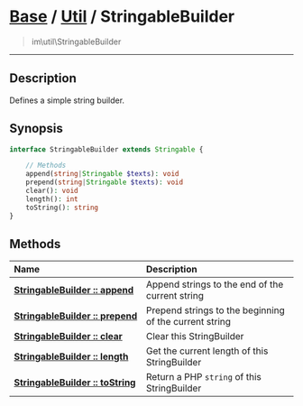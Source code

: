 # [Base](Base.md) / [Util](Util.md) / StringableBuilder
 > im\util\StringableBuilder
____

## Description
Defines a simple string builder.

## Synopsis
```php
interface StringableBuilder extends Stringable {

    // Methods
    append(string|Stringable $texts): void
    prepend(string|Stringable $texts): void
    clear(): void
    length(): int
    toString(): string
}
```

## Methods
| Name | Description |
| :--- | :---------- |
| [__StringableBuilder&nbsp;::&nbsp;append__](Util-StringableBuilder_append.md) | Append strings to the end of the current string |
| [__StringableBuilder&nbsp;::&nbsp;prepend__](Util-StringableBuilder_prepend.md) | Prepend strings to the beginning of the current string |
| [__StringableBuilder&nbsp;::&nbsp;clear__](Util-StringableBuilder_clear.md) | Clear this StringBuilder |
| [__StringableBuilder&nbsp;::&nbsp;length__](Util-StringableBuilder_length.md) | Get the current length of this StringBuilder |
| [__StringableBuilder&nbsp;::&nbsp;toString__](Util-StringableBuilder_toString.md) | Return a PHP `string` of this StringBuilder |
